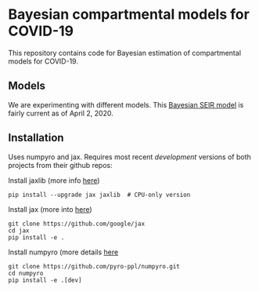 # Bayesian compartmental models for COVID-19

This repository contains code for Bayesian estimation of compartmental
models for COVID-19.

## Models

We are experimenting with different models. This [Bayesian SEIR model](Bayesian%20SEIR%20Model.pdf) is fairly current as of April 2, 2020.

## Installation

Uses numpyro and jax. Requires most recent *development* versions of both
projects from their github repos:

Install jaxlib (more info [here](https://github.com/google/jax#installation))
~~~
pip install --upgrade jax jaxlib  # CPU-only version
~~~

Install jax (more into [here](https://jax.readthedocs.io/en/latest/developer.html#building-from-source))
~~~
git clone https://github.com/google/jax
cd jax
pip install -e .
~~~

Install numpyro (more details [here](https://github.com/pyro-ppl/numpyro)
~~~
git clone https://github.com/pyro-ppl/numpyro.git
cd numpyro
pip install -e .[dev]
~~~
